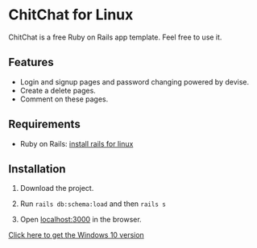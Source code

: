 # ChitChat for Linux

ChitChat is a free Ruby on Rails app template. Feel free to use it.

## Features
- Login and signup pages and password changing powered by devise.
- Create a delete pages.
- Comment on these pages.

## Requirements
- Ruby on Rails:
[install rails for linux](https://medium.com/@rgdev/how-to-install-ruby-rails-on-ubuntu-16-04-from-scratch-quickly-4da73c67daa3)

## Installation
1. Download the project.

2. Run `rails db:schema:load` and then `rails s`

3. Open [localhost:3000](localhost:3000) in the browser.

[Click here to get the Windows 10 version](https://github.com/smcaleese/ChitChat-Windows10)
